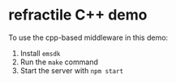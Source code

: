 # refractile C++ demo 

To use the cpp-based middleware in this demo:
  1. Install `emsdk`
  2. Run the `make` command
  3. Start the server with `npm start`


